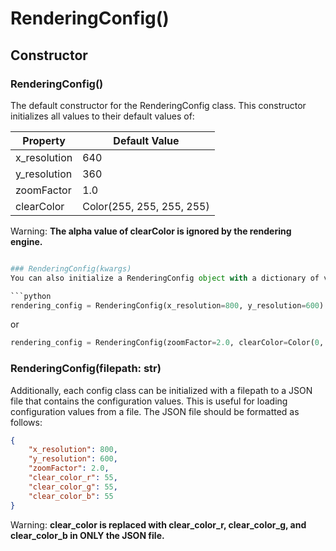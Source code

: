 # RenderingConfig()

## Constructor

### RenderingConfig()
The default constructor for the RenderingConfig class. This constructor initializes all values to their default values of:

| Property     | Default Value             |
|--------------|---------------------------|
| x_resolution | 640                       |
| y_resolution | 360                       |
| zoomFactor   | 1.0                       |
| clearColor   | Color(255, 255, 255, 255) |

Warning: **The alpha value of clearColor is ignored by the rendering engine.**

```python

### RenderingConfig(kwargs)
You can also initialize a RenderingConfig object with a dictionary of values. This is useful for setting multiple values at once. The argument names are the same as the table listed above.

```python
rendering_config = RenderingConfig(x_resolution=800, y_resolution=600)
```

or

```python
rendering_config = RenderingConfig(zoomFactor=2.0, clearColor=Color(0, 0, 0, 255))
```

### RenderingConfig(filepath: str)
Additionally, each config class can be initialized with a filepath to a JSON file that contains the configuration values. This is useful for loading configuration values from a file. The JSON file should be formatted as follows:

```json
{
    "x_resolution": 800,
    "y_resolution": 600,
    "zoomFactor": 2.0,
    "clear_color_r": 55,
    "clear_color_g": 55,
    "clear_color_b": 55
}
```

Warning: **clear_color is replaced with clear_color_r, clear_color_g, and clear_color_b in ONLY the JSON file.**
